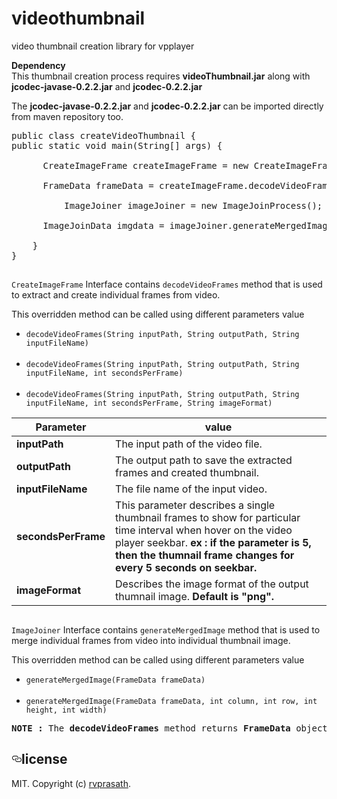 # videothumbnail
video thumbnail creation library for vpplayer

<b>Dependency</b><br/>
This thumbnail creation process requires <b>videoThumbnail.jar</b> along with <b>jcodec-javase-0.2.2.jar</b> and <b>jcodec-0.2.2.jar</b>

The <b>jcodec-javase-0.2.2.jar</b> and <b>jcodec-0.2.2.jar</b> can be imported directly from maven repository too.


<pre>
public class createVideoThumbnail {	
public static void main(String[] args) {
  
	  CreateImageFrame createImageFrame = new CreateImageFrameProcess();
    
	  FrameData frameData = createImageFrame.decodeVideoFrames(inputPath, outputpath, filename, secondsperframe, imageformat);
    
          ImageJoiner imageJoiner = new ImageJoinProcess();
    
	  ImageJoinData imgdata = imageJoiner.generateMergedImage(frameData, column, row, height, width);
    
	}
}
</pre>
<h2></h2>

<code>CreateImageFrame</code> Interface contains <code>decodeVideoFrames</code> method that is used to extract and create individual frames from video.<br/>

This overridden method can be called using different parameters value<br/>
<ul><li><code>decodeVideoFrames(String inputPath, String outputPath, String inputFileName)</code></li><br/>
<li><code>decodeVideoFrames(String inputPath, String outputPath, String inputFileName, int secondsPerFrame)</code></li><br/>
<li><code>decodeVideoFrames(String inputPath, String outputPath, String inputFileName, int secondsPerFrame, String imageFormat)</code></li></ul>

<table>
<thead>
<tr>
<th>Parameter</th>
<th>value</th>
</tr>
</thead>
<tbody>
<tr>
<td><b>inputPath</b></td>
<td>The input path of the video file.</td>
</tr>
<tr>
<td><b>outputPath</b></td>
<td>The output path to save the extracted frames and created thumbnail.</td>
</tr>
<tr>
<td><b>inputFileName</b></td>
<td>The file name of the input video.</td>
</tr>
<tr>
<td><b>secondsPerFrame</b></td>
<td>This parameter describes a single thumbnail frames to show for particular time interval when hover on the video player seekbar.
<b>ex : if the parameter is 5, then the thumnail frame changes for every 5 seconds on seekbar.<b/></td>
</tr>
<tr>
<td><b>imageFormat</b></td>
<td>Describes the image format of the output thumnail image. <b>Default is "png".</b></td>
</tr>
</tbody>
</table>
<h2></h2>

<code>ImageJoiner</code> Interface contains <code>generateMergedImage</code> method that is used to merge individual frames from video into individual thumbnail image.<br/>

This overridden method can be called using different parameters value<br/>
<ul><li><code>generateMergedImage(FrameData frameData)</code></li><br/>
<li><code>generateMergedImage(FrameData frameData, int column, int row, int height, int width)</code></li></ul>

<pre><b>NOTE : </b>The <b>decodeVideoFrames</b> method returns <b>FrameData</b> object that is needed to initiate merge image process.</pre>

<h2><a href="#license" aria-hidden="true" class="anchor" id="user-content-license"><svg aria-hidden="true" class="octicon octicon-link" height="16" version="1.1" viewBox="0 0 16 16" width="16"><path fill-rule="evenodd" d="M4 9h1v1H4c-1.5 0-3-1.69-3-3.5S2.55 3 4 3h4c1.45 0 3 1.69 3 3.5 0 1.41-.91 2.72-2 3.25V8.59c.58-.45 1-1.27 1-2.09C10 5.22 8.98 4 8 4H4c-.98 0-2 1.22-2 2.5S3 9 4 9zm9-3h-1v1h1c1 0 2 1.22 2 2.5S13.98 12 13 12H9c-.98 0-2-1.22-2-2.5 0-.83.42-1.64 1-2.09V6.25c-1.09.53-2 1.84-2 3.25C6 11.31 7.55 13 9 13h4c1.45 0 3-1.69 3-3.5S14.5 6 13 6z"></path></svg></a>license</h2>
<p>MIT. Copyright (c) <a href="https://github.com/rvprasath/" rel="nofollow">rvprasath</a>.</p>
